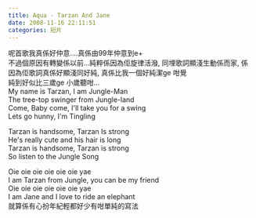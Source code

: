```yaml
---
title: Aqua - Tarzan And Jane
date: 2008-11-16 22:11:51
categories: 短片
---
```


呢首歌我真係好仲意....真係由99年仲意到e+  
不過個原因有轉變係以前...純粹係因為佢旋律活潑, 同埋歌詞顯淺生動係而家, 係因為佢歌詞真係好顯淺同好純, 真係比我一個好純潔ge 咁覺  
純到好似比三歲ge 小歲聽咁...  
 My name is Tarzan, I am Jungle-Man  
 The tree-top swinger from Jungle-land   
 Come, Baby come, I'll take you for a swing  
 Lets go hunny, I'm Tingling  
   
 Tarzan is handsome, Tarzan Is strong  
 He's really cute and his hair is long  
 Tarzan is handsome, Tarzan is strong  
 So listen to the Jungle Song  
   
 Oie oie oie oie oie oie yae  
 I am Tarzan from Jungle, you can be my friend  
 Oie oie oie oie oie oie yae  
 I am Jane and I love to ride an elephant  
就算係有心扮年紀輕都好少有咁單純的寫法